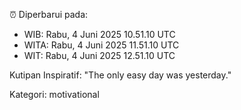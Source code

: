 ⏰ Diperbarui pada:
- WIB: Rabu, 4 Juni 2025 10.51.10 UTC
- WITA: Rabu, 4 Juni 2025 11.51.10 UTC
- WIT: Rabu, 4 Juni 2025 12.51.10 UTC

Kutipan Inspiratif:
"The only easy day was yesterday."


Kategori: motivational

